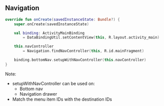 ## Navigation

```kotlin
override fun onCreate(savedInstanceState: Bundle?) {
    super.onCreate(savedInstanceState)

    val binding: ActivityMainBinding
        = DataBindingUtil.setContentView(this, R.layout.activity_main)

    this.navController
        = Navigation.findNavController(this, R.id.mainFragment)

    binding.bottomNav.setupWithNavController(this.navController)
}

```

Note:
+ setupWithNavController can be used on:
    + Bottom nav
    + Navigation drawer
+ Match the menu item IDs with the destination IDs
